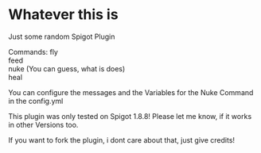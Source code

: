 # Whatever this is
Just some random Spigot Plugin

Commands: 
fly                                                                                                                                                        
feed                                                                                                                                                       
nuke (You can guess, what is does)                                                                                                                         
heal                                                                                                                                                       

You can configure the messages and the Variables for the Nuke Command in the config.yml

This plugin was only tested on Spigot 1.8.8! Please let me know, if it works in other Versions too.

If you want to fork the plugin, i dont care about that, just give credits!
